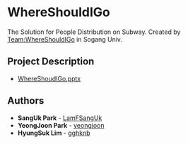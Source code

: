 # WhereShouldIGo

The Solution for People Distribution on Subway.
Created by [Team:WhereShouldIGo](https://github.com/WhereShouldIGo) in Sogang Univ.

## Project Description

* [WhereShoudIGo.pptx](http://bit.ly/wsigppt)

## Authors
* **SangUk Park** - [LamFSangUk](https://github.com/LamFSangUk)
* **YeongJoon Park** - [yeongjoon](https://github.com/yeongjoon)
* **HyungSuk Lim** - [gghknb](https://github.com/gghknb)
